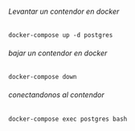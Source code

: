 ###### Levantar un contendor en docker
`docker-compose up -d postgres`

###### bajar un contendor en docker
`docker-compose down`

###### conectandonos al contendor
`docker-compose exec postgres bash`
